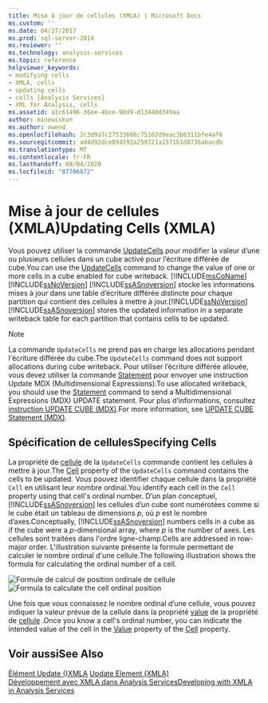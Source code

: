 ```yaml
---
title: Mise à jour de cellules (XMLA) | Microsoft Docs
ms.custom: ''
ms.date: 04/27/2017
ms.prod: sql-server-2014
ms.reviewer: ''
ms.technology: analysis-services
ms.topic: reference
helpviewer_keywords:
- modifying cells
- XMLA, cells
- updating cells
- cells [Analysis Services]
- XML for Analysis, cells
ms.assetid: a1c61496-36ee-4bce-98d9-d13440d349aa
author: minewiskan
ms.author: owend
ms.openlocfilehash: 2c3d9a7c27533666c75102d9eac3b8311bfe4af6
ms.sourcegitcommit: ad4d92dce894592a259721a1571b1d8736abacdb
ms.translationtype: MT
ms.contentlocale: fr-FR
ms.lasthandoff: 08/04/2020
ms.locfileid: "87706872"
---
```

# <a name="updating-cells-xmla"></a><span data-ttu-id="ec032-102">Mise à jour de cellules (XMLA)</span><span class="sxs-lookup"><span data-stu-id="ec032-102">Updating Cells (XMLA)</span></span>
  <span data-ttu-id="ec032-103">Vous pouvez utiliser la commande [UpdateCells](https://docs.microsoft.com/bi-reference/xmla/xml-elements-commands/updatecells-element-xmla) pour modifier la valeur d’une ou plusieurs cellules dans un cube activé pour l’écriture différée de cube.</span><span class="sxs-lookup"><span data-stu-id="ec032-103">You can use the [UpdateCells](https://docs.microsoft.com/bi-reference/xmla/xml-elements-commands/updatecells-element-xmla) command to change the value of one or more cells in a cube enabled for cube writeback.</span></span> [!INCLUDE[msCoName](../../includes/msconame-md.md)]<span data-ttu-id="ec032-104">[!INCLUDE[ssNoVersion](../../includes/ssnoversion-md.md)] [!INCLUDE[ssASnoversion](../../includes/ssasnoversion-md.md)] stocke les informations mises à jour dans une table d’écriture différée distincte pour chaque partition qui contient des cellules à mettre à jour.</span><span class="sxs-lookup"><span data-stu-id="ec032-104">[!INCLUDE[ssNoVersion](../../includes/ssnoversion-md.md)] [!INCLUDE[ssASnoversion](../../includes/ssasnoversion-md.md)] stores the updated information in a separate writeback table for each partition that contains cells to be updated.</span></span>  
  
> [!NOTE]  
>  <span data-ttu-id="ec032-105">La commande `UpdateCells` ne prend pas en charge les allocations pendant l'écriture différée du cube.</span><span class="sxs-lookup"><span data-stu-id="ec032-105">The `UpdateCells` command does not support allocations during cube writeback.</span></span> <span data-ttu-id="ec032-106">Pour utiliser l’écriture différée allouée, vous devez utiliser la commande [Statement](https://docs.microsoft.com/bi-reference/xmla/xml-elements-commands/statement-element-xmla) pour envoyer une instruction Update MDX (Multidimensional Expressions).</span><span class="sxs-lookup"><span data-stu-id="ec032-106">To use allocated writeback, you should use the [Statement](https://docs.microsoft.com/bi-reference/xmla/xml-elements-commands/statement-element-xmla) command to send a Multidimensional Expressions (MDX) UPDATE statement.</span></span> <span data-ttu-id="ec032-107">Pour plus d’informations, consultez [instruction UPDATE CUBE &#40;MDX&#41;](/sql/mdx/mdx-data-manipulation-update-cube).</span><span class="sxs-lookup"><span data-stu-id="ec032-107">For more information, see [UPDATE CUBE Statement &#40;MDX&#41;](/sql/mdx/mdx-data-manipulation-update-cube).</span></span>  
  
## <a name="specifying-cells"></a><span data-ttu-id="ec032-108">Spécification de cellules</span><span class="sxs-lookup"><span data-stu-id="ec032-108">Specifying Cells</span></span>  
 <span data-ttu-id="ec032-109">La propriété de [cellule](https://docs.microsoft.com/bi-reference/xmla/xml-elements-properties/cell-element-xmla) de la `UpdateCells` commande contient les cellules à mettre à jour.</span><span class="sxs-lookup"><span data-stu-id="ec032-109">The [Cell](https://docs.microsoft.com/bi-reference/xmla/xml-elements-properties/cell-element-xmla) property of the `UpdateCells` command contains the cells to be updated.</span></span> <span data-ttu-id="ec032-110">Vous pouvez identifier chaque cellule dans la propriété `Cell` en utilisant leur nombre ordinal.</span><span class="sxs-lookup"><span data-stu-id="ec032-110">You identify each cell in the `Cell` property using that cell's ordinal number.</span></span> <span data-ttu-id="ec032-111">D’un plan conceptuel, [!INCLUDE[ssASnoversion](../../includes/ssasnoversion-md.md)] les cellules d’un cube sont numérotées comme si le cube était un tableau de dimensions *p*, où *p* est le nombre d’axes.</span><span class="sxs-lookup"><span data-stu-id="ec032-111">Conceptually, [!INCLUDE[ssASnoversion](../../includes/ssasnoversion-md.md)] numbers cells in a cube as if the cube were a *p*-dimensional array, where *p* is the number of axes.</span></span> <span data-ttu-id="ec032-112">Les cellules sont traitées dans l'ordre ligne-champ.</span><span class="sxs-lookup"><span data-stu-id="ec032-112">Cells are addressed in row-major order.</span></span> <span data-ttu-id="ec032-113">L'illustration suivante présente la formule permettant de calculer le nombre ordinal d'une cellule.</span><span class="sxs-lookup"><span data-stu-id="ec032-113">The following illustration shows the formula for calculating the ordinal number of a cell.</span></span>  
  
 <span data-ttu-id="ec032-114">![Formule de calcul de position ordinale de cellule](../../analysis-services/dev-guide/media/cellordinalformula.gif "Formule de calcul de position ordinale de cellule")</span><span class="sxs-lookup"><span data-stu-id="ec032-114">![Formula to calculate the cell ordinal position](../../analysis-services/dev-guide/media/cellordinalformula.gif "Formula to calculate the cell ordinal position")</span></span>  
  
 <span data-ttu-id="ec032-115">Une fois que vous connaissez le nombre ordinal d’une cellule, vous pouvez indiquer la valeur prévue de la cellule dans la propriété [value](https://docs.microsoft.com/bi-reference/xmla/xml-elements-properties/value-element-xmla) de la propriété de [cellule](https://docs.microsoft.com/bi-reference/xmla/xml-elements-properties/cell-element-xmla) .</span><span class="sxs-lookup"><span data-stu-id="ec032-115">Once you know a cell's ordinal number, you can indicate the intended value of the cell in the [Value](https://docs.microsoft.com/bi-reference/xmla/xml-elements-properties/value-element-xmla) property of the [Cell](https://docs.microsoft.com/bi-reference/xmla/xml-elements-properties/cell-element-xmla) property.</span></span>  
  
## <a name="see-also"></a><span data-ttu-id="ec032-116">Voir aussi</span><span class="sxs-lookup"><span data-stu-id="ec032-116">See Also</span></span>  
 <span data-ttu-id="ec032-117">[Élément Update &#40;&#41;XMLA](https://docs.microsoft.com/bi-reference/xmla/xml-elements-commands/update-element-xmla) </span><span class="sxs-lookup"><span data-stu-id="ec032-117">[Update Element &#40;XMLA&#41;](https://docs.microsoft.com/bi-reference/xmla/xml-elements-commands/update-element-xmla) </span></span>  
 [<span data-ttu-id="ec032-118">Développement avec XMLA dans Analysis Services</span><span class="sxs-lookup"><span data-stu-id="ec032-118">Developing with XMLA in Analysis Services</span></span>](../multidimensional-models-scripting-language-assl-xmla/developing-with-xmla-in-analysis-services.md)  
  
  
